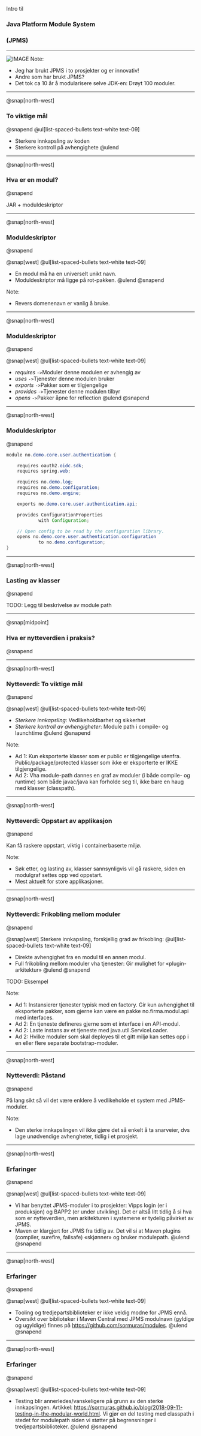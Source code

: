 Intro til
### Java Platform Module System
### (JPMS)

---
![IMAGE](assets/img/jpms-adoption.jpeg)
Note:
- Jeg har brukt JPMS i to prosjekter og er innovativ!
- Andre som har brukt JPMS?
- Det tok ca 10 år å modularisere selve JDK-en: Drøyt 100 moduler.


---

@snap[north-west]
### To viktige mål
@snapend
@ul[list-spaced-bullets text-white text-09]
- Sterkere innkapsling av koden
- Sterkere kontroll på avhengighete
@ulend


---
@snap[north-west]
### Hva er en modul?
@snapend

JAR + moduldeskriptor


---
@snap[north-west]
### Moduldeskriptor
@snapend

@snap[west]
@ul[list-spaced-bullets text-white text-09]
- En modul må ha en universelt unikt navn.
- Moduldeskriptor må ligge på rot-pakken. 
@ulend
@snapend

Note:
- Revers domenenavn er vanlig å bruke.


---
@snap[north-west]
### Moduldeskriptor
@snapend

@snap[west]
@ul[list-spaced-bullets text-white text-09]
- _requires_ ` -> `Moduler denne modulen er avhengig av
- _uses_     ` -> `Tjenester denne modulen bruker
- _exports_  ` -> `Pakker som er tilgjengelige
- _provides_ ` -> `Tjenester denne modulen tilbyr
- _opens_    ` -> `Pakker åpne for reflection
@ulend
@snapend

---
@snap[north-west]
### Moduldeskriptor
@snapend

```java
module no.demo.core.user.authentication {

    requires oauth2.oidc.sdk;
    requires spring.web;

    requires no.demo.log;
    requires no.demo.configuration;
    requires no.demo.engine;

    exports no.demo.core.user.authentication.api;

    provides ConfigurationProperties
            with Configuration;

    // Open config to be read by the configuration library.
    opens no.demo.core.user.authentication.configuration
            to no.demo.configuration;
}
```


---
@snap[north-west]
### Lasting av klasser
@snapend

TODO: Legg til beskrivelse av module path 

---
@snap[midpoint]
### Hva er nytteverdien i praksis?
@snapend


---
@snap[north-west]
### Nytteverdi: To viktige mål
@snapend

@snap[west]
@ul[list-spaced-bullets text-white text-09]
- *Sterkere innkapsling*: Vedlikeholdbarhet og sikkerhet
- *Sterkere kontroll av avhengigheter*: Module path i compile- og launchtime
@ulend
@snapend

Note:
- Ad 1: Kun eksporterte klasser som er public er tilgjengelige utenfra. Public/package/protected klasser som ikke er eksporterte er IKKE tilgjengelige.
- Ad 2: Vha module-path dannes en graf av moduler (i både compile- og runtime) som både javac/java kan forholde seg til, ikke bare en haug med klasser (classpath).


---
@snap[north-west]
### Nytteverdi: Oppstart av applikasjon
@snapend

Kan få raskere oppstart, viktig i containerbaserte miljø.

Note:
- Søk etter, og lasting av, klasser sannsynligvis vil gå raskere, siden en modulgraf settes opp ved oppstart.
- Mest aktuelt for store applikasjoner.

---
@snap[north-west]
### Nytteverdi: Frikobling mellom moduler
@snapend

@snap[west]
Sterkere innkapsling, forskjellig grad av frikobling:
@ul[list-spaced-bullets text-white text-09]
- Direkte avhengighet fra en modul til en annen modul.
- Full frikobling mellom moduler vha tjenester: Gir mulighet for «plugin-arkitektur» 
@ulend
@snapend

TODO: Eksempel

Note:
- Ad 1: Instansierer tjenester typisk med en factory. Gir kun avhengighet til eksporterte pakker, som gjerne kan være en pakke no.firma.modul.api med interfaces.
- Ad 2: En tjeneste defineres gjerne som et interface i en API-modul.
- Ad 2: Laste instans av et tjeneste med java.util.ServiceLoader. 
- Ad 2: Hvilke moduler som skal deployes til et gitt miljø kan settes opp i en eller flere separate bootstrap-moduler.

---
@snap[north-west]
### Nytteverdi: Påstand
@snapend

På lang sikt så vil det være enklere å vedlikeholde et system med JPMS-moduler.

Note:
- Den sterke innkapslingen vil ikke gjøre det så enkelt å ta snarveier, dvs lage unødvendige avhengheter, tidlig i et prosjekt.

---
@snap[north-west]
### Erfaringer
@snapend

@snap[west]
@ul[list-spaced-bullets text-white text-09]
- Vi har benyttet JPMS-moduler i to prosjekter: Vipps login (er i produksjon) og BAPP2 (er under utvikling). Det er altså litt tidlig å si hva som er nytteverdien, men arkitekturen i systemene er tydelig påvirket av JPMS.
- Maven er klargjort for JPMS fra tidlig av. Det vil si at Maven plugins (compiler, surefire, failsafe) «skjønner» og bruker modulepath.
@ulend
@snapend

---
@snap[north-west]
### Erfaringer
@snapend

@snap[west]
@ul[list-spaced-bullets text-white text-09]
- Tooling og tredjepartsbiblioteker er ikke veldig modne for JPMS ennå.
- Oversikt over biblioteker i Maven Central med JPMS modulnavn (gyldige og ugyldige) finnes på https://github.com/sormuras/modules.
@ulend
@snapend


---
@snap[north-west]
### Erfaringer
@snapend

@snap[west]
@ul[list-spaced-bullets text-white text-09]
- Testing blir annerledes/vanskeligere på grunn av den sterke innkapslingen. Artikkel: https://sormuras.github.io/blog/2018-09-11-testing-in-the-modular-world.html. Vi gjør en del testing med classpath i stedet for modulepath siden vi støtter på begrensninger i tredjepartsbiblioteker.
@ulend
@snapend

